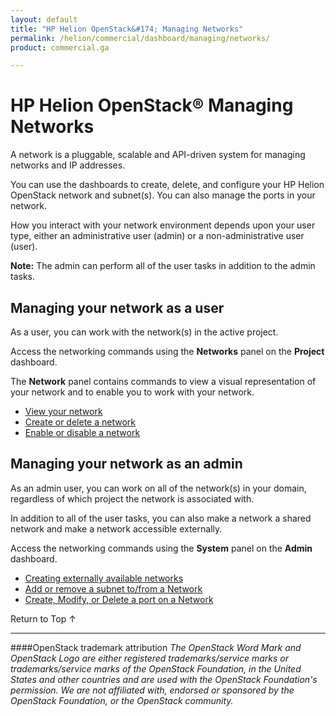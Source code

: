 ```yaml
---
layout: default
title: "HP Helion OpenStack&#174; Managing Networks"
permalink: /helion/commercial/dashboard/managing/networks/
product: commercial.ga

---
```

<!--UNDER REVISION-->

<script>

function PageRefresh {
onLoad="window.refresh"
}

PageRefresh();

</script>

<!--
<p style="font-size: small;"> <a href="/helion/commercial/ga1/install/">&#9664; PREV</a> | <a href="/helion/commercial/ga1/install-overview/">&#9650; UP</a> | <a href="/helion/commercial/ga1/">NEXT &#9654;</a> </p>
-->

# HP Helion OpenStack&#174; Managing Networks

A network is a pluggable, scalable and API-driven system for managing networks and IP addresses.</p>

You can use the dashboards to create, delete, and configure your HP Helion OpenStack network and subnet(s). You can also manage the ports in your network.</p>

How you interact with your network environment depends upon your user type, either an administrative user (admin) or a non-administrative user (user). </p>

<strong>Note:</strong> The admin can perform all of the user tasks in addition to the admin tasks.</p>

## Managing your network as a user ##

As a user, you can work with the network(s) in the active project.</p>

Access the networking commands using the <strong>Networks</strong> panel on the <strong>Project</strong> dashboard. </p>

The <strong>Network</strong> panel contains commands to view a visual representation of your network and to enable you to work with your network.</p>

* [View your network](/helion/commercial/dashboard/managing/network/viewing/)
* [Create or delete a network](/helion/commercial/dashboard/managing/network/create/)
* [Enable or disable a network](/helion/commercial/dashboard/managing/network/enable/)

## Managing your network as an admin ##

As an admin user, you can work on all of the network(s) in your domain, regardless of which project the network is associated with.</p>

In addition to all of the user tasks, you can also make a network a shared network and make a network accessible externally. </p>

Access the networking commands using the <strong>System</strong> panel on the <strong>Admin</strong> dashboard. </p>

* [Creating externally available networks](/helion/commercial/dashboard/managing/network/external/create/)
* [Add or remove a subnet to/from a Network](/helion/commercial/dashboard/managing/network/subnet/)
* [Create, Modify, or Delete a port on a Network](/helion/commercial/dashboard/managing/network/ports/)

<a href="#top" style="padding:14px 0px 14px 0px; text-decoration: none;"> Return to Top &#8593; </a>


----
####OpenStack trademark attribution
*The OpenStack Word Mark and OpenStack Logo are either registered trademarks/service marks or trademarks/service marks of the OpenStack Foundation, in the United States and other countries and are used with the OpenStack Foundation's permission. We are not affiliated with, endorsed or sponsored by the OpenStack Foundation, or the OpenStack community.*